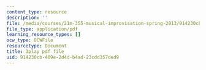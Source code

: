 ```yaml
---
content_type: resource
description: ''
file: /media/courses/21m-355-musical-improvisation-spring-2013/914230cb409e2d4db4ad23cdd357ded9_ozWf4TDXvdk.pdf
file_type: application/pdf
learning_resource_types: []
ocw_type: OCWFile
resourcetype: Document
title: 3play pdf file
uid: 914230cb-409e-2d4d-b4ad-23cdd357ded9
---
```


